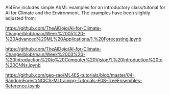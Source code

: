 AI4Env includes simple AI/ML examples for an introductory class/tutorial for AI for Climate and the Environment. 
The examples have been slightly adjusted from:

https://github.com/TheAIDojo/AI-for-Climate-Change/blob/main/Week%2005%20-%20Advanced%20ML%20Applications/1.%20Forecasting.ipynb

https://github.com/TheAIDojo/AI-for-Climate-Change/blob/main/Week%2003%20-%20Introduction%20to%20Computer%20Vision/1.%20Introduction%20to%20CNNs.ipynb

https://github.com/geo-rao/ML4ES-tutorials/blob/master/04-RandomForest/NCICS-MLtraining-Tutorials-E08-TreeEnsembles-Reference.ipynb
 
